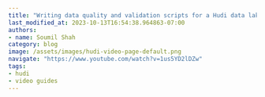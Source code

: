 ```yaml
---
title: "Writing data quality and validation scripts for a Hudi data lake with AWS Glue and pydeequ| Hands on Lab"
last_modified_at: 2023-10-13T16:54:38.964863-07:00
authors:
- name: Soumil Shah
category: blog
image: /assets/images/hudi-video-page-default.png
navigate: "https://www.youtube.com/watch?v=1us5YD2lDZw"
tags:
- hudi
- video guides
---
```

